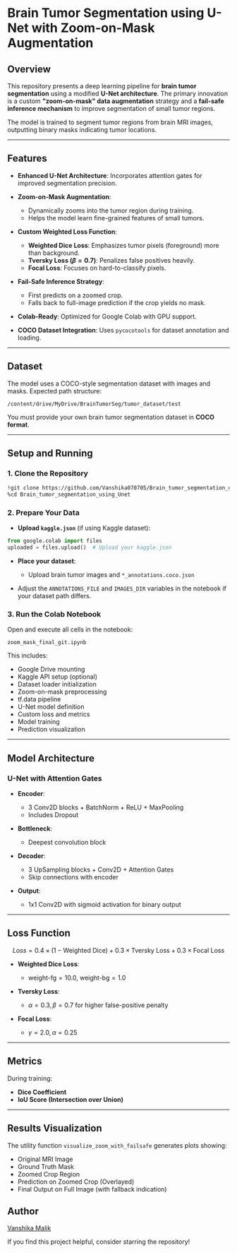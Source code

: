 # Brain Tumor Segmentation using U-Net with Zoom-on-Mask Augmentation

## Overview

This repository presents a deep learning pipeline for **brain tumor segmentation** using a modified **U-Net architecture**. The primary innovation is a custom **"zoom-on-mask" data augmentation** strategy and a **fail-safe inference mechanism** to improve segmentation of small tumor regions.

The model is trained to segment tumor regions from brain MRI images, outputting binary masks indicating tumor locations.

---

## Features

* **Enhanced U-Net Architecture**: Incorporates attention gates for improved segmentation precision.
* **Zoom-on-Mask Augmentation**:

  * Dynamically zooms into the tumor region during training.
  * Helps the model learn fine-grained features of small tumors.
* **Custom Weighted Loss Function**:

  * **Weighted Dice Loss**: Emphasizes tumor pixels (foreground) more than background.
  * **Tversky Loss ($\beta = 0.7$)**: Penalizes false positives heavily.
  * **Focal Loss**: Focuses on hard-to-classify pixels.
* **Fail-Safe Inference Strategy**:

  * First predicts on a zoomed crop.
  * Falls back to full-image prediction if the crop yields no mask.
* **Colab-Ready**: Optimized for Google Colab with GPU support.
* **COCO Dataset Integration**: Uses `pycocotools` for dataset annotation and loading.

---

## Dataset

The model uses a COCO-style segmentation dataset with images and masks. Expected path structure:

```
/content/drive/MyDrive/BrainTumorSeg/tumor_dataset/test
```

You must provide your own brain tumor segmentation dataset in **COCO format**.

---

## Setup and Running

### 1. Clone the Repository

```bash
!git clone https://github.com/Vanshika070705/Brain_tumor_segmentation_using_Unet.git
%cd Brain_tumor_segmentation_using_Unet
```

### 2. Prepare Your Data

* **Upload `kaggle.json`** (if using Kaggle dataset):

```python
from google.colab import files
uploaded = files.upload()  # Upload your kaggle.json
```

* **Place your dataset**:

  * Upload brain tumor images and `*_annotations.coco.json`


* Adjust the `ANNOTATIONS_FILE` and `IMAGES_DIR` variables in the notebook if your dataset path differs.

### 3. Run the Colab Notebook

Open and execute all cells in the notebook:

```text
zoom_mask_final_git.ipynb
```

This includes:

* Google Drive mounting
* Kaggle API setup (optional)
* Dataset loader initialization
* Zoom-on-mask preprocessing
* tf.data pipeline
* U-Net model definition
* Custom loss and metrics
* Model training
* Prediction visualization

---

## Model Architecture

### U-Net with Attention Gates

* **Encoder**:

  * 3 Conv2D blocks + BatchNorm + ReLU + MaxPooling
  * Includes Dropout
* **Bottleneck**:

  * Deepest convolution block
* **Decoder**:

  * 3 UpSampling blocks + Conv2D + Attention Gates
  * Skip connections with encoder
* **Output**:

  * 1x1 Conv2D with sigmoid activation for binary output

---

## Loss Function

```math
Loss = 0.4 \times (1 - \text{Weighted Dice}) + 0.3 \times \text{Tversky Loss} + 0.3 \times \text{Focal Loss}
```

* **Weighted Dice Loss**:
  
  * $\text{weight-fg} = 10.0$, $\text{weight-bg} = 1.0$

* **Tversky Loss**:

  * $\alpha = 0.3, \beta = 0.7$ for higher false-positive penalty
* **Focal Loss**:

  * $\gamma = 2.0, \alpha = 0.25$


---

## Metrics

During training:

* **Dice Coefficient**
* **IoU Score (Intersection over Union)**

---

## Results Visualization

The utility function `visualize_zoom_with_failsafe` generates plots showing:

* Original MRI Image
* Ground Truth Mask
* Zoomed Crop Region
* Prediction on Zoomed Crop (Overlayed)
* Final Output on Full Image (with fallback indication)



## Author

[Vanshika Malik](https://github.com/Vanshika070705)

If you find this project helpful, consider starring the repository!
